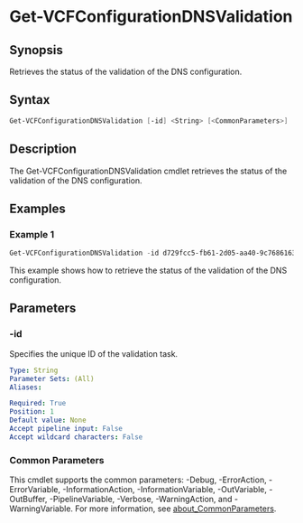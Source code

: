 # Get-VCFConfigurationDNSValidation

## Synopsis

Retrieves the status of the validation of the DNS configuration.

## Syntax

```powershell
Get-VCFConfigurationDNSValidation [-id] <String> [<CommonParameters>]
```

## Description

The Get-VCFConfigurationDNSValidation cmdlet retrieves the status of the validation of the DNS configuration.

## Examples

### Example 1

```powershell
Get-VCFConfigurationDNSValidation -id d729fcc5-fb61-2d05-aa40-9c7686163fa1
```

This example shows how to retrieve the status of the validation of the DNS configuration.

## Parameters

### -id

Specifies the unique ID of the validation task.

```yaml
Type: String
Parameter Sets: (All)
Aliases:

Required: True
Position: 1
Default value: None
Accept pipeline input: False
Accept wildcard characters: False
```

### Common Parameters

This cmdlet supports the common parameters: -Debug, -ErrorAction, -ErrorVariable, -InformationAction, -InformationVariable, -OutVariable, -OutBuffer, -PipelineVariable, -Verbose, -WarningAction, and -WarningVariable. For more information, see [about_CommonParameters](http://go.microsoft.com/fwlink/?LinkID=113216).
